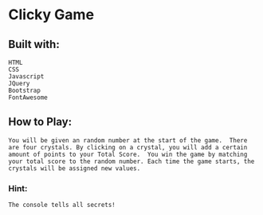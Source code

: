 # Clicky Game

## Built with:
    HTML
    CSS
    Javascript
    JQuery
    Bootstrap
    FontAwesome

## How to Play:
    You will be given an random number at the start of the game.  There are four crystals. By clicking on a crystal, you will add a certain amount of points to your Total Score.  You win the game by matching your total score to the random number. Each time the game starts, the crystals will be assigned new values.

### Hint:
    The console tells all secrets!
